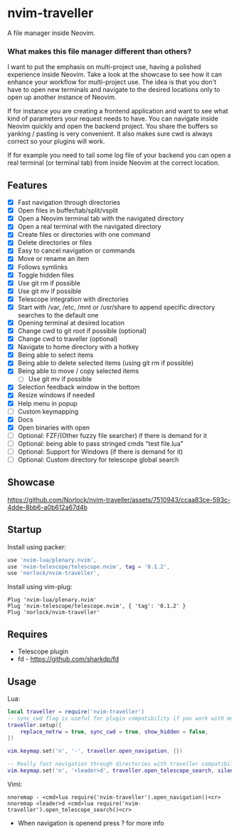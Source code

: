 # nvim-traveller
A file manager inside Neovim. 

### What makes this file manager different than others?

I want to put the emphasis on multi-project use, having a polished experience inside Neovim. Take a
look at the showcase to see how it can enhance your workflow for multi-project use. 
The idea is that you don't have to open new terminals and navigate to the desired locations only to open up another instance of Neovim. 

If for instance you are creating a frontend application and want to see what kind of parameters your
request needs to have. You can navigate inside Neovim quickly and open the backend project. You
share the buffers so yanking / pasting is very convenient. It also makes sure cwd is always correct
so your plugins will work.

If for example you need to tail some log file of your backend you can open a real terminal (or
terminal tab) from inside Neovim at the correct location.

## Features
- [x] Fast navigation through directories
- [x] Open files in buffer/tab/split/vsplit
- [x] Open a Neovim terminal tab with the navigated directory 
- [x] Open a real terminal with the navigated directory 
- [x] Create files or directories with one command
- [x] Delete directories or files
- [x] Easy to cancel navigation or commands
- [x] Move or rename an item
- [x] Follows symlinks
- [x] Toggle hidden files
- [x] Use git rm if possible
- [x] Use git mv if possible
- [x] Telescope integration with directories
 - [x] Start with /var, /etc, /mnt or /usr/share to append specific directory searches to the
 default one
- [x] Opening terminal at desired location
- [x] Change cwd to git root if possible (optional)
- [x] Change cwd to traveller (optional)
- [x] Navigate to home directory with a hotkey
- [x] Being able to select items
- [x] Being able to delete selected items (using git rm if possible)
- [x] Being able to move / copy selected items
  - [ ] Use git mv if possible
- [x] Selection feedback window in the bottom
- [x] Resize windows if needed
- [x] Help menu in popup
- [ ] Custom keymapping
- [x] Docs
- [x] Open binaries with open
- [ ] Optional: FZF/(Other fuzzy file searcher)  if there is demand for it
- [ ] Optional: being able to pass stringed cmds "test file.lua"
- [ ] Optional: Support for Windows (if there is demand for it)
- [ ] Optional: Custom directory for telescope global search

## Showcase

https://github.com/Norlock/nvim-traveller/assets/7510943/ccaa83ce-593c-4dde-8bb6-a0b612a67d4b

## Startup

Install using packer:
```lua
use 'nvim-lua/plenary.nvim',
use 'nvim-telescope/telescope.nvim', tag = '0.1.2',
use 'norlock/nvim-traveller',
```

Install using vim-plug:
```viml
Plug 'nvim-lua/plenary.nvim'
Plug 'nvim-telescope/telescope.nvim', { 'tag': '0.1.2' } 
Plug 'norlock/nvim-traveller'
```

## Requires
- Telescope plugin
- fd - https://github.com/sharkdp/fd 

## Usage

Lua:
```lua
local traveller = require('nvim-traveller')
-- sync_cwd flag is useful for plugin compatibility if you work with multiple projects
traveller.setup({ 
    replace_netrw = true, sync_cwd = true, show_hidden = false,
})

vim.keymap.set('n', '-', traveller.open_navigation, {})

-- Really fast navigation through directories with traveller compatibility
vim.keymap.set('n', '<leader>d', traveller.open_telescope_search, silent_options) 
```

Viml:
```viml
nnoremap - <cmd>lua require('nvim-traveller').open_navigation()<cr>
nnoremap <leader>d <cmd>lua require('nvim-traveller').open_telescope_search()<cr>
```

- When navigation is openend press ? for more info
